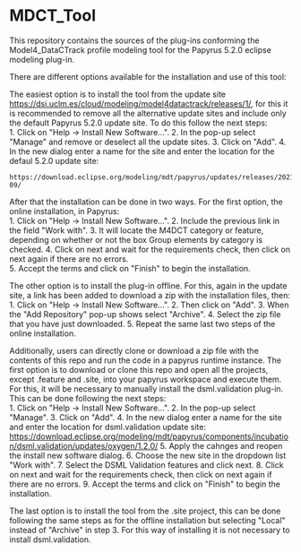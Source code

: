 # MDCT_Tool

This repository contains the sources of the plug-ins conforming the Model4_DataCTrack profile modeling tool for the Papyrus 5.2.0 eclipse modeling plug-in.

There are different options available for the installation and use of this tool:

  The easiest option is to install the tool from the update site https://dsi.uclm.es/cloud/modeling/model4datactrack/releases/1/, for this it is recommended to remove all the alternative update sites and include only the default Papyrus 5.2.0 update site. To do this follow the next steps:       
    1. Click on "Help -> Install New Software...".
    2. In the pop-up select "Manage" and remove or deselect all the update sites.
    3. Click on "Add".
    4. In the new dialog enter a name for the site and enter the location for the defaul 5.2.0 update site:
    
    https://download.eclipse.org/modeling/mdt/papyrus/updates/releases/2021-09/
    
  After that the installation can be done in two ways. For the first option, the online installation, in Papyrus:         
    1. Click on "Help -> Install New Software...".
    2. Include the previous link in the field "Work with".
    3. It will locate the M4DCT category or feature, depending on whether or not the box Group elements by category is checked.
    4. Click on next and wait for the requirements check, then click on next again if there are no errors.    
    5. Accept the terms and click on "Finish" to begin the installation.
      
 The other option is to install the plug-in offline. For this, again in the update site, a link has been added to download a zip with the installation files, then:     
    1. Click on "Help -> Install New Software...".
    2. Then click on "Add".
    3. When the "Add Repository" pop-up shows select "Archive".
    4. Select the zip file that you have just downloaded.
    5. Repeat the same last two steps of the online installation. 
  
  Additionally, users can directly clone or download a zip file with the contents of this repo and run the code in a papyrus runtime instance. The first option is to download or clone this repo and open all the projects, except .feature and .site, into your papyrus workspace and execute them. For this, it will be necessary to manually install the dsml.validation plug-in. This can be done following the next steps:    
    1. Click on "Help -> Install New Software...".
    2. In the pop-up select "Manage".
    3. Click on "Add".
    4. In the new dialog enter a name for the site and enter the location for dsml.validation update site:
    https://download.eclipse.org/modeling/mdt/papyrus/components/incubation/dsml.validation/updates/oxygen/1.2.0/
    5. Apply the cahnges and reopen the install new software dialog.
    6. Choose the new site in the dropdown list "Work with".
    7. Select the DSML Validation features and click next.
    8. Click on next and wait for the requirements check, then click on next again if there are no errors.
    9. Accept the terms and click on "Finish" to begin the installation. 
  
  The last option is to install the tool from the .site project, this can be done following the same steps as for the offline installation but selecting "Local" instead of "Archive" in step 3. For this way of installing it is not necessary to install dsml.validation.
